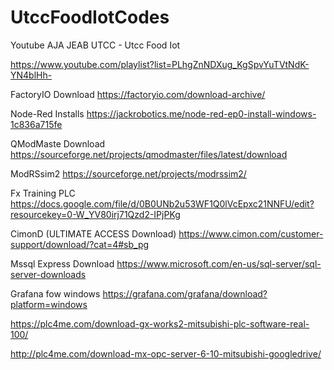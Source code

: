 # UtccFoodIotCodes
Youtube AJA JEAB UTCC - Utcc Food Iot

  https://www.youtube.com/playlist?list=PLhgZnNDXug_KgSpvYuTVtNdK-YN4blHh-



FactoryIO Download
  https://factoryio.com/download-archive/

Node-Red Installs
  https://jackrobotics.me/node-red-ep0-install-windows-1c836a715fe

QModMaste Download
  https://sourceforge.net/projects/qmodmaster/files/latest/download

ModRSsim2
  https://sourceforge.net/projects/modrssim2/

Fx Training PLC
  https://docs.google.com/file/d/0B0UNb2u53WF1Q0lVcEpxc21NNFU/edit?resourcekey=0-W_YV80irj71Qzd2-IPjPKg

CimonD (ULTIMATE ACCESS Download)
  https://www.cimon.com/customer-support/download/?cat=4#sb_pg

Mssql Express Download
  https://www.microsoft.com/en-us/sql-server/sql-server-downloads

Grafana fow windows
  https://grafana.com/grafana/download?platform=windows


https://plc4me.com/download-gx-works2-mitsubishi-plc-software-real-100/

http://plc4me.com/download-mx-opc-server-6-10-mitsubishi-googledrive/
